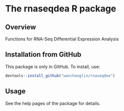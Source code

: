 # The rnaseqdea R package #

## Overview ##

Functions for RNA-Seq Differential Expression Analysis

## Installation from GitHub ##

This package is only in GitHub. To install, use:

```r
devtools::install_github("wanchanglin/rnaseqdea")
```

## Usage ##

See the help pages of the package for details.
